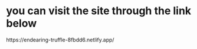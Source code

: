 <h1>you can visit the site through the link below</h1>
<a>https://endearing-truffle-8fbdd6.netlify.app/</a>
